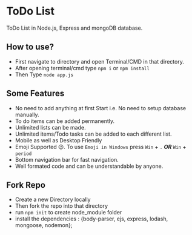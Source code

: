 # ToDo List
ToDo List in Node.js, Express and mongoDB database.

## How to use?

- First navigate to directory and open Terminal/CMD in that directory.
- After opening terminal/cmd type `npm i` or `npm install`
- Then Type `node app.js`
## Some Features
- No need to add anything at first Start i.e. No need to setup database manually.
- To do items can be added permanently.
- Unlimited lists can be made.
- Unlimited items/Todo tasks can be added to each different list.
- Mobile as well as Desktop Friendly
- Emoji Supported :wink:. To use `Emoji in Windows` press `Win` + `.` ***OR*** `Win` + `period`
- Bottom navigation bar for fast navigation.
- Well formated code and can be understandable by anyone.

## Fork Repo
- Create a new Directory locally 
- Then fork the repo into that directory
- run `npm init` to create node_module folder
- install the dependencies : {body-parser, ejs, express, lodash, mongoose, nodemon};

